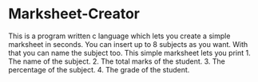 # Marksheet-Creator
This is a program written c language which lets you create a simple marksheet in seconds. You can insert up to 8 subjects as you want. With that you can name the subject too. This simple marksheet lets you print 1. The name of the subject. 2. The total marks of the student. 3. The percentage of the subject. 4. The grade of the student.  
